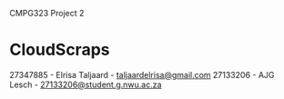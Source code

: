 CMPG323 Project 2
# CloudScraps

27347885 - Elrisa Taljaard - taljaardelrisa@gmail.com
27133206 - AJG Lesch - 27133206@student.g.nwu.ac.za
